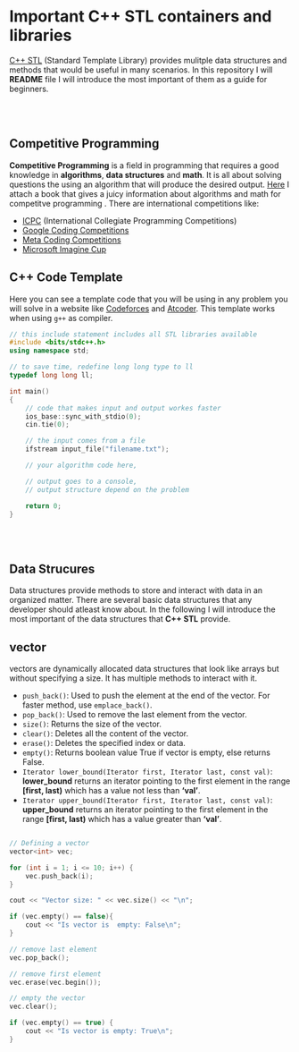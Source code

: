 # **Important C++ STL containers and libraries**


[C++ STL](https://cplusplus.com/reference/) (Standard Template Library) provides mulitple data structures and methods that would be useful in many scenarios. In this repository I will **README** file I will introduce the most important of them as a guide for beginners.

<br> <br>

## **Competitive Programming**
**Competitive Programming** is a field in programming that requires a good knowledge in **algorithms**, **data structures** and **math**. It is all about solving questions the using an algorithm that will produce the desired output. [Here](./competitive%20programming.pdf) I attach a book that gives a juicy information about algorithms and math for competitve programming . There are international competitions like:

* [ICPC](https://icpc.global/) (International Collegiate Programming Competitions) 
* [Google Coding Competitions](https://codingcompetitions.withgoogle.com/)
* [Meta Coding Competitions](https://www.facebook.com/codingcompetitions)
* [Microsoft Imagine Cup](https://imaginecup.microsoft.com/en-us/Events)

## **C++ Code Template**
Here you can see a template code that you will be using in any problem you will solve in a website like [Codeforces](https://codeforces.com/) and [Atcoder](https://atcoder.jp/). This template works when using `g++` as compiler. 
```c++
// this include statement includes all STL libraries available
#include <bits/stdc++.h>
using namespace std;

// to save time, redefine long long type to ll 
typedef long long ll;

int main()
{
    // code that makes input and output workes faster
    ios_base::sync_with_stdio(0);
    cin.tie(0);

    // the input comes from a file
    ifstream input_file("filename.txt");

    // your algorithm code here, 

    // output goes to a console, 
    // output structure depend on the problem 

    return 0;
}
```

<br> <br>

## **Data Strucures**
Data structures provide methods to store and interact with data in an organized matter. There are several basic data structures that any developer should atleast know about. In the following I will introduce the most important of the data structures that **C++ STL** provide. 


## vector 
vectors are dynamically allocated data structures that look like arrays but without specifying a size. It has multiple methods to interact with it. 

* `push_back()`: Used to push the element at the end of the vector. For faster method, use `emplace_back()`.
* `pop_back()`: Used to remove the last element from the vector.
* `size()`: Returns the size of the vector.
* `clear()`: Deletes all the content of the vector.
* `erase()`: Deletes the specified index or data.
* `empty()`: Returns boolean value True if vector is empty, else returns False.
* `Iterator lower_bound(Iterator first, Iterator last, const val)`: **lower_bound** returns an iterator pointing to the first element in the range **[first, last)** which has a value not less than **‘val’**.
* `Iterator upper_bound(Iterator first, Iterator last, const val)`: **upper_bound** returns an iterator pointing to the first element in the range **[first, last)** which has a value greater than **‘val’**.

```c++

// Defining a vector
vector<int> vec;

for (int i = 1; i <= 10; i++) {
    vec.push_back(i);
}

cout << "Vector size: " << vec.size() << "\n";

if (vec.empty() == false){
    cout << "Is vector is  empty: False\n";
}

// remove last element
vec.pop_back();

// remove first element
vec.erase(vec.begin());

// empty the vector
vec.clear();

if (vec.empty() == true) {
    cout << "Is vector is empty: True\n";
}

```